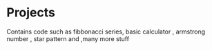 # Projects
Contains code such as fibbonacci series, basic calculator , armstrong number , star pattern and ,many more stuff

